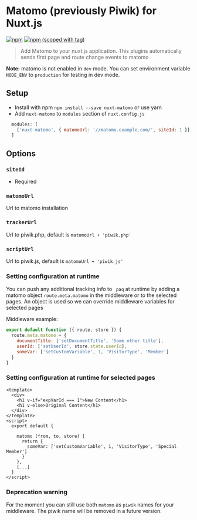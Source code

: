 # Matomo (previously Piwik) for Nuxt.js
[![npm](https://img.shields.io/npm/dt/nuxt-matomo.svg?style=flat-square)](https://www.npmjs.com/package/nuxt-matomo)
[![npm (scoped with tag)](https://img.shields.io/npm/v/nuxt-matomo/latest.svg?style=flat-square)](https://www.npmjs.com/package/nuxt-matomo)

> Add Matomo to your nuxt.js application.
This plugins automatically sends first page and route change events to matomo

**Note:** matomo is not enabled in `dev` mode.
You can set environment variable `NODE_ENV` to `production` for testing in dev mode. 

## Setup
- Install with npm `npm install --save nuxt-matomo` or use yarn
- Add `nuxt-matomo` to `modules` section of `nuxt.config.js`
```js
  modules: [
    ['nuxt-matomo', { matomoUrl: '//matomo.example.com/', siteId: 1 }],
  ]
````

## Options

### `siteId`
- Required

### `matomoUrl`

Url to matomo installation

### `trackerUrl`

Url to piwik.php, default is `matomoUrl + 'piwik.php'`

### `scriptUrl`

Url to piwik.js, default is `matomoUrl + 'piwik.js'`

### Setting configuration at runtime
You can push any additional tracking info to `_paq` at runtime by adding a matomo 
object `route.meta.matomo` in the middleware or to the selected pages. An object
is used so we can override middleware variables for selected pages

Middleware example:
```javascript
export default function ({ route, store }) {
  route.meta.matomo = {
    documentTitle: ['setDocumentTitle', 'Some other title'],
    userId: ['setUserId', store.state.userId],
    someVar: ['setCustomVariable', 1, 'VisitorType', 'Member']
  }
}

```

### Setting configuration at runtime for selected pages
```
<template>
  <div>
    <h1 v-if="expVarId === 1">New Content</h1>
    <h1 v-else>Original Content</h1>
  </div>
</template>
<script>
  export default {

    matomo (from, to, store) {
      return {
        someVar: ['setCustomVariable', 1, 'VisitorType', 'Special Member']
      }
    },
    [...]
  }
</script>
``` 

### Deprecation warning

For the moment you can still use both `matomo` as `piwik` names for your middleware. The piwik name will be removed in a future version.
